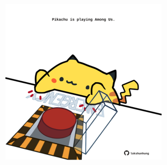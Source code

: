 <!-- built at 04/03/2024, 17:00:38 UTC -->
<p align="center">
  <img width="500" height="500" src="./ReadmeImage.svg">
</p>
